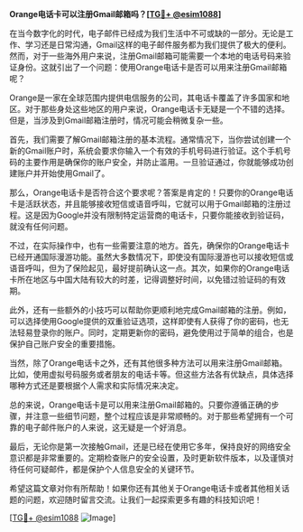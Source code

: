 **Orange电话卡可以注册Gmail邮箱吗？[[TG💪+ @esim1088](https://t.me/s/esim1088)]**

在当今数字化的时代，电子邮件已经成为我们生活中不可或缺的一部分。无论是工作、学习还是日常沟通，Gmail这样的电子邮件服务都为我们提供了极大的便利。然而，对于一些海外用户来说，注册Gmail邮箱可能需要一个本地的电话号码来验证身份。这就引出了一个问题：使用Orange电话卡是否可以用来注册Gmail邮箱呢？

Orange是一家在全球范围内提供电信服务的公司，其电话卡覆盖了许多国家和地区。对于那些身处这些地区的用户来说，Orange电话卡无疑是一个不错的选择。但是，当涉及到Gmail邮箱注册时，情况可能会稍微复杂一些。

首先，我们需要了解Gmail邮箱注册的基本流程。通常情况下，当你尝试创建一个新的Gmail账户时，系统会要求你输入一个有效的手机号码进行验证。这个手机号码的主要作用是确保你的账户安全，并防止滥用。一旦验证通过，你就能够成功创建账户并开始使用Gmail了。

那么，Orange电话卡是否符合这个要求呢？答案是肯定的！只要你的Orange电话卡是活跃状态，并且能够接收短信或语音呼叫，它就可以用于Gmail邮箱的注册过程。这是因为Google并没有限制特定运营商的电话卡，只要你能接收到验证码，就没有任何问题。

不过，在实际操作中，也有一些需要注意的地方。首先，确保你的Orange电话卡已经开通国际漫游功能。虽然大多数情况下，即使没有国际漫游也可以接收短信或语音呼叫，但为了保险起见，最好提前确认这一点。其次，如果你的Orange电话卡所在地区与中国大陆有较大的时差，记得调整好时间，以免错过验证码的有效期。

此外，还有一些额外的小技巧可以帮助你更顺利地完成Gmail邮箱的注册。例如，可以选择使用Google提供的双重验证选项，这样即使有人获得了你的密码，也无法轻易登录你的账户。同时，定期更新你的密码，避免使用过于简单的组合，也是保护自己账户安全的重要措施。

当然，除了Orange电话卡之外，还有其他很多种方法可以用来注册Gmail邮箱。比如，使用虚拟号码服务或者朋友的电话卡等。但这些方法各有优缺点，具体选择哪种方式还是要根据个人需求和实际情况来决定。

总的来说，Orange电话卡是可以用来注册Gmail邮箱的。只要你遵循正确的步骤，并注意一些细节问题，整个过程应该是非常顺畅的。对于那些希望拥有一个可靠的电子邮件账户的人来说，这无疑是一个好消息。

最后，无论你是第一次接触Gmail，还是已经在使用它多年，保持良好的网络安全意识都是非常重要的。定期检查账户的安全设置，及时更新软件版本，以及谨慎对待任何可疑邮件，都是保护个人信息安全的关键环节。

希望这篇文章对你有所帮助！如果你还有其他关于Orange电话卡或者其他相关话题的问题，欢迎随时留言交流。让我们一起探索更多有趣的科技知识吧！

[[TG💪+ @esim1088](https://t.me/s/esim1088) ![Image](https://i.postimg.cc/4NQfJmqS/Snipaste-2025-05-13-00-14-12.png)]